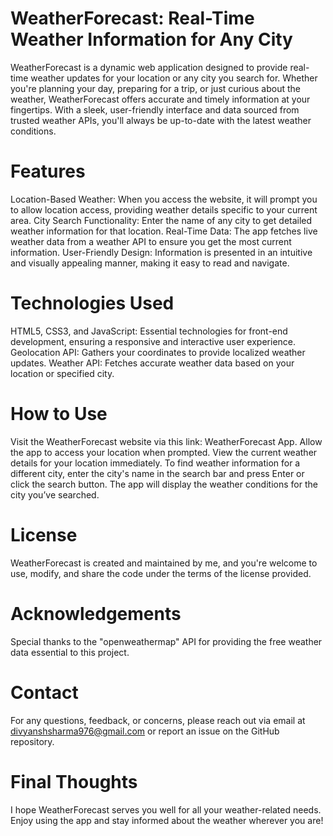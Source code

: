 # WeatherForecast: Real-Time Weather Information for Any City
WeatherForecast is a dynamic web application designed to provide real-time weather updates for your location or any city you search for. Whether you're planning your day, preparing for a trip, or just curious about the weather, WeatherForecast offers accurate and timely information at your fingertips. With a sleek, user-friendly interface and data sourced from trusted weather APIs, you'll always be up-to-date with the latest weather conditions.

# Features
Location-Based Weather: When you access the website, it will prompt you to allow location access, providing weather details specific to your current area.
City Search Functionality: Enter the name of any city to get detailed weather information for that location.
Real-Time Data: The app fetches live weather data from a weather API to ensure you get the most current information.
User-Friendly Design: Information is presented in an intuitive and visually appealing manner, making it easy to read and navigate.

# Technologies Used
HTML5, CSS3, and JavaScript: Essential technologies for front-end development, ensuring a responsive and interactive user experience.
Geolocation API: Gathers your coordinates to provide localized weather updates.
Weather API: Fetches accurate weather data based on your location or specified city.

# How to Use
Visit the WeatherForecast website via this link: WeatherForecast App.
Allow the app to access your location when prompted.
View the current weather details for your location immediately.
To find weather information for a different city, enter the city's name in the search bar and press Enter or click the search button.
The app will display the weather conditions for the city you’ve searched.

# License
WeatherForecast is created and maintained by me, and you're welcome to use, modify, and share the code under the terms of the license provided.

# Acknowledgements
Special thanks to the "openweathermap" API for providing the free weather data essential to this project.

# Contact
For any questions, feedback, or concerns, please reach out via email at divyanshsharma976@gmail.com or report an issue on the GitHub repository.

# Final Thoughts
I hope WeatherForecast serves you well for all your weather-related needs. Enjoy using the app and stay informed about the weather wherever you are!